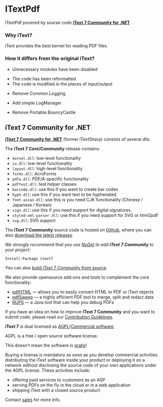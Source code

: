 ﻿# ITextPdf
ITextPdf povered by sourse code **[iText 7 Community for .NET][itext]**

### Why iText?
iText provides the best kernel for reading PDF files.
### How it differs from the original iText?
- Unnecessary modules have been disabled
+ The code has been reformatted
+ The code is modified in the places of input/output
- Remove Common.Logging
+ Add simple LogManager
- Remove Portable.BouncyCastle

## iText 7 Community for .NET

**[iText 7 Community for .NET][itext]** (former iTextSharp) consists of several dlls.

The **iText 7 Core/Community** release contains:

- ```kernel.dll```: low-level functionality
- ```io.dll```:  low-level functionality
- ```layout.dll```: high-level functionality
- ```forms.dll```: AcroForms
- ```pdfa.dll```: PDF/A-specific functionality
- ```pdftest.dll```: test helper classes
- ```barcode.dll```: use this if you want to create bar codes
- ```hyph.dll```: use this if you want text to be hyphenated
- ```font-asian.dll```: use this is you need CJK functionality (Chinese / Japanese / Korean)
- ```sign.dll```: use this if you need support for digital signatures
- ```styled-xml-parser.dll```: use this if you need support for SVG or html2pdf
- ```svg.dll```: SVG support

The **iText 7 Community** source code is hosted on [Github][github], where you can also [download the latest releases][latest].

*We strongly recommend that you use [NuGet][nuget] to add **iText 7 Community** to your project:*

    Install-Package itext7

You can also [build iText 7 Community from source][building].

We also provide opensource add-ons and tools to complement the core functionality:
- [pdfHTML][pdfhtml] — allows you to easily convert HTML to PDF or iText objects
- [pdfSweep][pdfsweep] — a highly efficient PDF tool to merge, split and redact data
- [RUPS][rups] — a Java tool that can help you debug PDFs

If you have an idea on how to improve **iText 7 Community** and you want to submit code,
please read our [Contribution Guidelines][contributing].

**iText 7** is dual licensed as [AGPL][agpl]/[Commercial software][sales].

AGPL is a free / open source software license.

This doesn't mean the software is [gratis][gratis]!

Buying a license is mandatory as soon as you develop commercial activities
distributing the iText software inside your product or deploying it on a network
without disclosing the source code of your own applications under the AGPL license.
These activities include:

- offering paid services to customers as an ASP
- serving PDFs on the fly in the cloud or in a web application
- shipping iText with a closed source product

Contact [sales] for more info.

[agpl]: LICENSE.md
[building]: BUILDING.md
[contributing]: CONTRIBUTING.md
[itext]: https://itextpdf.com/
[github]: https://github.com/itext/itext7-dotnet
[latest]: https://github.com/itext/itext7-dotnet/releases/latest
[nuget]: https://www.nuget.org/packages/itext7
[sales]: https://itextpdf.com/sales
[gratis]: https://en.wikipedia.org/wiki/Gratis_versus_libre
[rups]: https://github.com/itext/i7j-rups
[pdfhtml]: https://github.com/itext/i7n-pdfhtml
[pdfsweep]: https://github.com/itext/i7n-pdfsweep